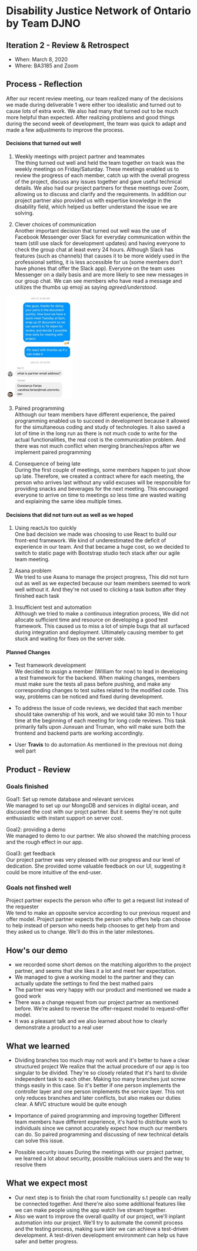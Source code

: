 # Disability Justice Network of Ontario by Team DJNO

## Iteration 2 - Review & Retrospect

- When: March 8, 2020
- Where: BA3185 and Zoom

## Process - Reflection
After our recent review meeting, our team realized many of the decisions we made during deliverable 1 were either too idealistic and turned out to cause lots of extra work. We also had many that turned out to be much more helpful than expected. After realizing problems and good things during the second week of development, the team was quick to adapt and made a few adjustments to improve the process. 
#### Decisions that turned out well

1) Weekly meetings with project partner and teammates <br/>
The thing turned out well and held the team together on track was the weekly meetings on Friday/Saturday. These meetings enabled us to review the progress of each member, catch up with the overall progress of the project, discuss any issues together and gave useful technical details. We also had our project partners for these meetings over Zoom, allowing us to discuss and clarify and the requirements. In addition our project partner also provided us with expertise knowledge in the disability field, which helped us better understand the issue we are solving.

2) Clever choices of communication <br/> 
Another important decision that turned out well was the use of Facebook Messenger over Slack for everyday communication within the team (still use slack for development updates) and having everyone to check the group chat at least every 24 hours. Although Slack has features (such as channels) that causes it to be more widely used in the professional setting, it is less accessible for us (some members don’t have phones that offer the Slack app). Everyone on the team uses Messenger on a daily basis and are more likely to see new messages in our group chat. We can see members who have read a message and utilizes the thumbs up emoji as saying *agreed/understood*.

![](img1.jpg)

3) Paired programming <br/>
Although our team members have different experience, the paired programming enabled us to  succeed in development because it allowed for the simultaneous coding and study of technologies. It also saved a lot of time in the long run as there is not much code to write for the actual functionalities, the real cost is the communication problem. And there was not much conflict when merging branches/repos after we implement paired programming

4) Consequence of being late <br/>
During the first couple of meetings, some members happen to just show up late. Therefore, we created a contract where for each meeting, the person who arrives last without any valid excuses will be responsible for providing snacks and beverages for the next meeting. This encouraged everyone to arrive on time to meetings so less time are wasted waiting and explaining the same idea multiple times.


#### Decisions that did not turn out as well as we hoped

1) Using reactJs too quickly <br/>
One bad decision we made was choosing to use React to build our front-end framework. We kind of underestimated the deficit of experience in our team. And that became a huge cost, so we decided to switch to static page with Bootstrap studio tech stack after our agile team meeting.

2) Asana problem <br/>
We tried to use Asana to manage the project progress, This did not turn out as well as we expected because our team members seemed to work well without it. And they're not used to clicking a task button after they finished each task

3) Insufficient test and automation <br/>
Although we tried to make a continuous integration process, We did not allocate sufficient time and resource on developing a good test framework. This caused us to miss a lot of simple bugs that all surfaced during integration and deployment. Ultimately causing member to get stuck and waiting for fixes on the server side.
#### Planned Changes
- Test framework development <br/>
We decided to assign a member (William for now) to lead in developing a test framework for the backend. When making changes, members must make sure the tests all pass before pushing, and make any corresponding changes to test suites related to the modified code. This way, problems can be noticed and fixed during development.    

- To address the issue of code reviews, we decided that each member should take ownership of his work, and we would take 30 min to 1 hour time at the beginning of each meeting for long code reviews. This task primarily falls upon Junxuan and Truman, who will make sure both the frontend and backend parts are working accordingly.
- User __Travis__ to do automation
As mentioned in the previous not doing well part

## Product - Review
### Goals finished
Goal1: Set up remote database and relevant services <br/>
We managed to set up our MongoDB and services in digital ocean, and discussed the cost with our projct partner. But it seems they're not quite enthusiastic with instant support on server cost.

Goal2: providing a demo <br/>
We managed to demo to our partner. We also showed the matching process and the rough effect in our app.

Goal3: get feedback <br/>
Our project partner was very pleased with our progress and our level of dedication. She provided some valuable feedback on our UI, suggesting it could be more intuitive of the end-user. 

### Goals not finshed well
Project partner expects the person who offer to get a request list instead of the requester <br>
We tend to make an opposite service according to our previous request and offer model. Project partner expects the person who offers help can choose to help instead of person who needs help chooses to get help from and they asked us to change. We'll do this in the later milestones.

## How's our demo
- we recorded some short demos on the matching algorithm to the project partner, and seems that she likes it a lot and meet her expectation.
- We managed to give a working model to the partner and they can actually update the settings to find the best mathed pairs
- The partner was very happy with our product and mentioned we made a good work
- There was a change request from our project partner as mentioned before. We're asked to reverse the offer-request model to request-offer model.
- It was a pleasant talk and we also learned about how to clearly demonstrate a product to a real user
## What we learned
- Dividing branches too much may not work and it's better to have a clear structured project
We realize that the actual procedure of our app is too singular to be divided. They're so closely related that it's hard to divide independent task to each other. Making too many branches just screw things easily in this case. So it's better if one person implements the controller layer and one person implements the service layer. This not only reduces branches and later conflicts, but also makes our duties clear. A MVC structure would be quite enough

- Importance of paired programming and improving together
Different team members have different experience, it's hard to distribute work to individuals since we cannot accurately expect how much our members can do. So paired programming and discussing of new technical details can solve this issue.

- Possible security issues
During the meetings with our project partner, we learned a lot about security, possible malicious users and the way to resolve them

## What we expect most
- Our next step is to finish the chat room functionality s.t people can really be connected together. And there're also some additional features like we can make people using the app watch live stream together.
- Also we want to improve the overall quality of our project, we'll inplant automation into our project. We'll try to automate the commit process and the testing process, making sure later we can achieve a test-driven development. A test-driven development environment can help us have safer and better progress.
